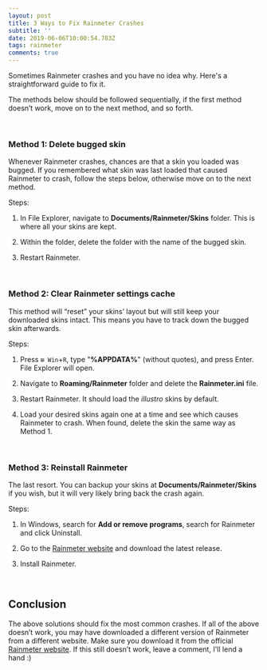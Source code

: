 ```yaml
---
layout: post
title: 3 Ways to Fix Rainmeter Crashes
subtitle: ''
date: 2019-06-06T10:00:54.783Z
tags: rainmeter
comments: true
---
```

Sometimes Rainmeter crashes and you have no idea why. Here's a straightforward guide to fix it.

The methods below should be followed sequentially, if the first method doesn’t work, move on to the next method, and so forth.

&nbsp;

### Method 1: Delete bugged skin

Whenever Rainmeter crashes, chances are that a skin you loaded was bugged. If you remembered what skin was last loaded that caused Rainmeter to crash, follow the steps below, otherwise move on to the next method.

Steps:
1. In File Explorer, navigate to **Documents/Rainmeter/Skins** folder. This is where all your skins are kept.

2. Within the folder, delete the folder with the name of the bugged skin.

3. Restart Rainmeter.

&nbsp;

### Method 2: Clear Rainmeter settings cache 

This method will “reset” your skins’ layout but will still keep your downloaded skins intact. This means you have to track down the bugged skin afterwards.

Steps:
1. Press `⊞ Win`+`R`, type "**%APPDATA%**" (without quotes), and press Enter. File Explorer will open.  

2. Navigate to **Roaming/Rainmeter** folder and delete the **Rainmeter.ini** file.

3. Restart Rainmeter. It should load the *illustro* skins by default.

4. Load your desired skins again one at a time and see which causes Rainmeter to crash. When found, delete the skin the same way as Method 1.

&nbsp;

### Method 3: Reinstall Rainmeter 

The last resort. You can backup your skins at **Documents/Rainmeter/Skins** if you wish, but it will very likely bring back the crash again.

Steps:
1. In Windows, search for **Add or remove programs**, search for Rainmeter and click Uninstall.

2. Go to the [Rainmeter website][Rainmeter] and download the latest release.

3. Install Rainmeter.

&nbsp;

## Conclusion

The above solutions should fix the most common crashes. If all of the above doesn’t work, you may have downloaded a different version of Rainmeter from a different website. Make sure you download it from the official [Rainmeter website][Rainmeter]. If this still doesn’t work, leave a comment, I'll lend a hand :)

[Rainmeter]: https://www.rainmeter.net
